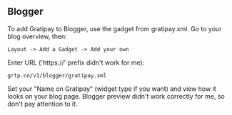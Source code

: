 ## Blogger

To add Gratipay to Blogger, use the gadget from gratipay.xml. Go to your
blog overview, then:

    Layout -> Add a Gadget -> Add your own

Enter URL ('https://' prefix didn't work for me):

    grtp.co/v1/blogger/gratipay.xml

Set your "Name on Gratipay" (widget type if you want) and view how
it looks on your blog page. Blogger preview didn't work correctly
for me, so don't pay attention to it.
